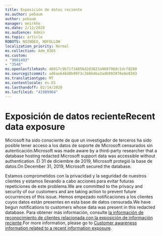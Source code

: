 ```yaml
---
title: Exposición de datos reciente
ms.author: pebaum
author: pebaum
manager: mnirkhe
ms.date: 2/12/2020
ms.audience: Admin
ms.topic: article
ROBOTS: NOINDEX, NOFOLLOW
localization_priority: Normal
ms.collection: Adm_O365
ms.custom:
- "9001493"
- "3548"
ms.openlocfilehash: d6017c9b71f34856d2d3823a960798dc1dcf8280
ms.sourcegitcommit: ad6ae646d8b99f3c3b864ba3adb093970e8e8393
ms.translationtype: MT
ms.contentlocale: es-ES
ms.lasthandoff: 02/14/2020
ms.locfileid: "41989964"
---
```

# <a name="recent-data-exposure"></a><span data-ttu-id="8f008-102">Exposición de datos reciente</span><span class="sxs-lookup"><span data-stu-id="8f008-102">Recent data exposure</span></span>

<span data-ttu-id="8f008-103">Microsoft ha sido consciente de que un investigador de terceros ha sido posible tener acceso a los datos de soporte de Microsoft censurados sin autenticación.</span><span class="sxs-lookup"><span data-stu-id="8f008-103">Microsoft was made aware by a third-party researcher that a database hosting redacted Microsoft support data was accessible without authentication.</span></span> <span data-ttu-id="8f008-104">El 31 de diciembre de 2019, Microsoft protegió la base de datos.</span><span class="sxs-lookup"><span data-stu-id="8f008-104">On December 31, 2019, Microsoft secured the database.</span></span>

<span data-ttu-id="8f008-105">Estamos comprometidos con la privacidad y la seguridad de nuestros clientes y estamos llevando a cabo acciones para evitar futuras repeticiones de este problema.</span><span class="sxs-lookup"><span data-stu-id="8f008-105">We are committed to the privacy and security of our customers and are taking action to prevent future occurrences of this issue.</span></span> <span data-ttu-id="8f008-106">Hemos empezado notificaciones a los clientes cuyos datos están presentes en esta base de datos censurada.</span><span class="sxs-lookup"><span data-stu-id="8f008-106">We have begun notifications to customers whose data was present in this redacted database.</span></span> <span data-ttu-id="8f008-107">Para obtener más información, consulte [la información de reconocimiento de clientes relacionada con la exposición de información reciente](https://aka.ms/privacyinfo).</span><span class="sxs-lookup"><span data-stu-id="8f008-107">For more information, please go to [Customer awareness information related to a recent information exposure](https://aka.ms/privacyinfo).</span></span>
